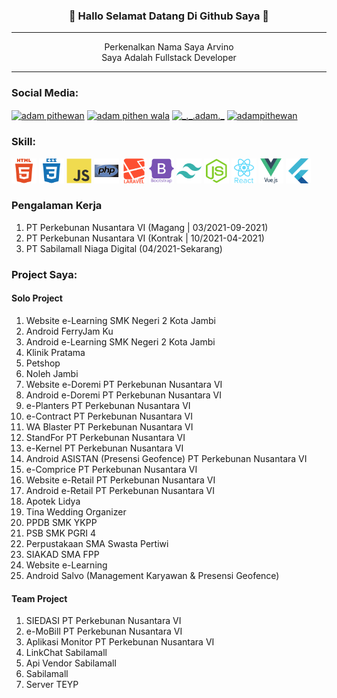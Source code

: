<div align="center"><h3>👋 Hallo Selamat Datang Di Github Saya 👋</h3></div>
<hr />
<div align="center">
  Perkenalkan Nama Saya Arvino<br />Saya Adalah Fullstack Developer
</div>
<hr />
<h3 align="left">Social Media:</h3>
<p align="left">
    <a href="https://www.linkedin.com/in/arvino-vino/" target="blank"
    ><img
        align="center"
        src="https://raw.githubusercontent.com/rahuldkjain/github-profile-readme-generator/master/src/images/icons/Social/linked-in-alt.svg"
        alt="adam pithewan"
        height="30"
        width="40"
    /></a>
    <a href="https://www.facebook.com/arvinoart" target="blank"
    ><img
        align="center"
        src="https://raw.githubusercontent.com/rahuldkjain/github-profile-readme-generator/master/src/images/icons/Social/facebook.svg"
        alt="adam pithen wala"
        height="30"
        width="40"
    /></a>
    <a href="https://www.instagram.com/ar.vinooo/" target="blank"
    ><img
        align="center"
        src="https://raw.githubusercontent.com/rahuldkjain/github-profile-readme-generator/master/src/images/icons/Social/instagram.svg"
        alt="_._.adam._"
        height="30"
        width="40"
    /></a>
    <a href="https://www.hackerrank.com/arvinoart" target="blank"
    ><img
        align="center"
        src="https://raw.githubusercontent.com/rahuldkjain/github-profile-readme-generator/master/src/images/icons/Social/hackerrank.svg"
        alt="adampithewan"
        height="30"
        width="40"
    /></a>
</p>

<h3 align="left">Skill:</h3>
<p align="left">
    <img
    src="https://raw.githubusercontent.com/devicons/devicon/1119b9f84c0290e0f0b38982099a2bd027a48bf1/icons/html5/html5-plain-wordmark.svg"
    width="40"
    height="40"
    />
    <img
    src="https://raw.githubusercontent.com/devicons/devicon/1119b9f84c0290e0f0b38982099a2bd027a48bf1/icons/css3/css3-plain-wordmark.svg"
    width="40"
    height="40"
    />
    <img
    src="https://raw.githubusercontent.com/devicons/devicon/1119b9f84c0290e0f0b38982099a2bd027a48bf1/icons/javascript/javascript-original.svg"
    width="40"
    height="40"
    />
    <img
    src="https://raw.githubusercontent.com/devicons/devicon/1119b9f84c0290e0f0b38982099a2bd027a48bf1/icons/php/php-original.svg"
    width="40"
    height="40"
    />
    <img
    src="https://raw.githubusercontent.com/devicons/devicon/1119b9f84c0290e0f0b38982099a2bd027a48bf1/icons/laravel/laravel-plain-wordmark.svg"
    width="40"
    height="40"
    />
    <img
    src="https://raw.githubusercontent.com/devicons/devicon/1119b9f84c0290e0f0b38982099a2bd027a48bf1/icons/bootstrap/bootstrap-plain-wordmark.svg"
    width="40"
    height="40"
    />
    <img
    src="https://raw.githubusercontent.com/devicons/devicon/1119b9f84c0290e0f0b38982099a2bd027a48bf1/icons/tailwindcss/tailwindcss-plain.svg"
    width="40"
    height="40"
    />
    <img
    src="https://raw.githubusercontent.com/devicons/devicon/1119b9f84c0290e0f0b38982099a2bd027a48bf1/icons/nodejs/nodejs-original.svg"
    width="40"
    height="40"
    />
    <img
    src="https://raw.githubusercontent.com/devicons/devicon/1119b9f84c0290e0f0b38982099a2bd027a48bf1/icons/react/react-original-wordmark.svg"
    width="40"
    height="40"
    />
    <img
    src="https://raw.githubusercontent.com/devicons/devicon/1119b9f84c0290e0f0b38982099a2bd027a48bf1/icons/vuejs/vuejs-original-wordmark.svg"
    width="40"
    height="40"
    />
    <img
    src="https://raw.githubusercontent.com/devicons/devicon/1119b9f84c0290e0f0b38982099a2bd027a48bf1/icons/flutter/flutter-original.svg"
    width="40"
    height="40"
    />
    
</p>

<h3>Pengalaman Kerja</h3>
<div>
    <ol>
    <li>PT Perkebunan Nusantara VI (Magang | 03/2021-09-2021)</li>
    <li>PT Perkebunan Nusantara VI (Kontrak | 10/2021-04-2021)</li>
    <li>PT Sabilamall Niaga Digital (04/2021-Sekarang)</li>
    </ol>
</div>

<h3>Project Saya:</h3>
<div><h4>Solo Project</h4></div>
<div>
    <ol>
    <li>Website e-Learning SMK Negeri 2 Kota Jambi</li>
    <li>Android FerryJam Ku</li>
    <li>Android e-Learning SMK Negeri 2 Kota Jambi</li>
    <li>Klinik Pratama</li>
    <li>Petshop</li>
    <li>Noleh Jambi</li>
    <li>Website e-Doremi PT Perkebunan Nusantara VI</li>
    <li>Android e-Doremi PT Perkebunan Nusantara VI</li>
    <li>e-Planters PT Perkebunan Nusantara VI</li>
    <li>e-Contract PT Perkebunan Nusantara VI</li>
    <li>WA Blaster PT Perkebunan Nusantara VI</li>
    <li>StandFor PT Perkebunan Nusantara VI</li>
    <li>e-Kernel PT Perkebunan Nusantara VI</li>
    <li>Android ASISTAN (Presensi Geofence) PT Perkebunan Nusantara VI</li>
    <li>e-Comprice PT Perkebunan Nusantara VI</li>
    <li>Website e-Retail PT Perkebunan Nusantara VI</li>
    <li>Android e-Retail PT Perkebunan Nusantara VI</li>
    <li>Apotek Lidya</li>
    <li>Tina Wedding Organizer</li>
    <li>PPDB SMK YKPP</li>
    <li>PSB SMK PGRI 4</li>
    <li>Perpustakaan SMA Swasta Pertiwi</li>
    <li>SIAKAD SMA FPP</li>
    <li>Website e-Learning</li>
    <li>Android Salvo (Management Karyawan & Presensi Geofence)</li>
    </ol>
</div>
<div><h4>Team Project</h4></div>
<ol>
    <li>SIEDASI PT Perkebunan Nusantara VI</li>
    <li>e-MoBill PT Perkebunan Nusantara VI</li>
    <li>Aplikasi Monitor PT Perkebunan Nusantara VI</li>
    <li>LinkChat Sabilamall</li>
    <li>Api Vendor Sabilamall</li>
    <li>Sabilamall</li>
    <li>Server TEYP</li>
</ol>
</div>
